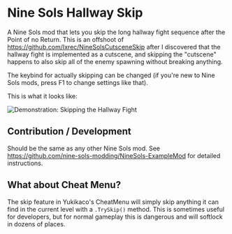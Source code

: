 # Nine Sols Hallway Skip

A Nine Sols mod that lets you skip the long hallway fight sequence after the Point of no Return. This is an offshoot of https://github.com/Ixrec/NineSolsCutsceneSkip after I discovered that the hallway fight is implemented as a cutscene, and skipping the "cutscene" happens to also skip all of the enemy spawning without breaking anything.

The keybind for actually skipping can be changed (if you're new to Nine Sols mods, press F1 to change settings like that).

This is what it looks like:

![Demonstration: Skipping the Hallway Fight](https://github.com/Ixrec/NineSolsHallwaySkip/blob/main/hallway_demo.gif?raw=true)

## Contribution / Development

Should be the same as any other Nine Sols mod. See https://github.com/nine-sols-modding/NineSols-ExampleMod for detailed instructions.

## What about Cheat Menu?

The skip feature in Yukikaco's CheatMenu will simply skip anything it can find in the current level with a `.TrySkip()` method. This is sometimes useful for developers, but for normal gameplay this is dangerous and will softlock in dozens of places.
